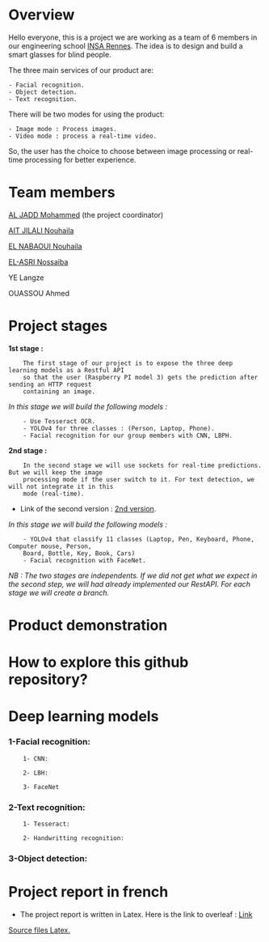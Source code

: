 # Overview

Hello everyone, this is a project we are working as a team of 6 members in our engineering school [INSA Rennes](https://www.insa-rennes.fr/). The idea is to design and build a smart glasses for blind people.

The three main services of our product are:
    
    - Facial recognition.
    - Object detection.
    - Text recognition.

There will be two modes for using the product:

    - Image mode : Process images. 
    - Video mode : process a real-time video.

So, the user has the choice to choose between image processing or real-time processing for better experience.  

# Team members

[AL JADD Mohammed](https://www.linkedin.com/in/aljadd/) (the project coordinator)

[AIT JILALI Nouhaila](https://www.linkedin.com/in/nouhaila-ait-jilali-a751951b7/)

[EL NABAOUI Nouhaila](https://www.linkedin.com/in/nouhaila-el-nabaoui-b43b8b19b/)

[EL-ASRI Nossaiba](https://www.linkedin.com/in/nossaiba-el-asri-725b331b2/)

YE Langze

OUASSOU Ahmed

# Project stages

**1st stage :**

        The first stage of our project is to expose the three deep learning models as a Restful API 
        so that the user (Raspberry PI model 3) gets the prediction after sending an HTTP request
        containing an image.

*In this stage we will build the following models :*

        - Use Tesseract OCR.
        - YOLOv4 for three classes : (Person, Laptop, Phone).
        - Facial recognition for our group members with CNN, LBPH.


**2nd stage :**

        In the second stage we will use sockets for real-time predictions. But we will keep the image
        processing mode if the user switch to it. For text detection, we will not integrate it in this
        mode (real-time).
- Link of the second version : <a href="https://github.com/mohammedAljadd/iEars/tree/main/2nd%20version" target="_blank">2nd version</a>.

*In this stage we will build the following models :*

        - YOLOv4 that classify 11 classes (Laptop, Pen, Keyboard, Phone, Computer mouse, Person, 
        Board, Bottle, Key, Book, Cars)
        - Facial recognition with FaceNet.



*NB : The two stages are independents. If we did not get what we expect in the second step, we will had already implemented our RestAPI. For each stage we will create a branch.* 


# Product demonstration



# How to explore this github repository?


# Deep learning models
### 1-Facial recognition:
        1- CNN:

        2- LBH:

        3- FaceNet

### 2-Text recognition:
        1- Tesseract:

        2- Handwritting recognition:


### 3-Object detection:



# Project report in french

- The project report is written in Latex. Here is the link to overleaf : <a href="https://www.overleaf.com/project/61e4b995b878196c857a475c" target="_blank">Link</a>

<a href="https://github.com/mohammedAljadd/iEars/tree/main/Project%20report%20in%20Latex" target="_blank">Source files Latex.</a>



